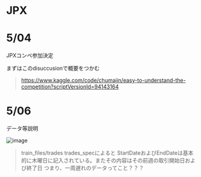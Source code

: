 # JPX

# 5/04

JPXコンペ参加決定


まずはこのdisuccusionで概要をつかむ

> https://www.kaggle.com/code/chumajin/easy-to-understand-the-competition?scriptVersionId=94143164


# 5/06

データ等説明

![image](https://user-images.githubusercontent.com/92427575/167075783-efb5bf64-0dc7-4616-91d1-50757c26deec.png)



>train_files/trades
>trades_specによると StartDateおよびEndDateは基本的に木曜日に記入されている。またその内容はその前週の取引開始日および終了日
>つまり、一周遅れのデータってこと？？？
